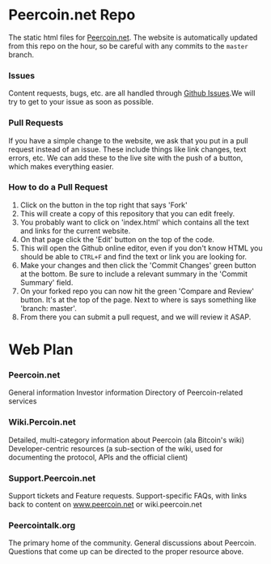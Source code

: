Peercoin.net Repo
============
The static html files for [Peercoin.net](http://peercoin.net). The website is automatically updated from this repo on the hour, so be careful with any commits to the `master` branch. 

### Issues
Content requests, bugs, etc. are all handled through [Github Issues](https://github.com/super3/Peercoin.net/issues).We will try to get to your issue as soon as possible.

### Pull Requests
If you have a simple change to the website, we ask that you put in a pull request instead of an issue. These include things like link changes, text errors, etc. We can add these to the live site with the push of a button, which makes everything easier. 

### How to do a Pull Request
1. Click on the button in the top right that says 'Fork'
2. This will create a copy of this repository that you can edit freely. 
3. You probably want to click on 'index.html' which contains all the text and links for the current website.
4. On that page click the 'Edit' button on the top of the code.
5. This will open the Github online editor, even if you don't know HTML you should be able to `CTRL+F` and find the text or link you are looking for. 
6. Make your changes and then click the 'Commit Changes' green button at the bottom. Be sure to include a relevant summary in the 'Commit Summary' field. 
7. On your forked repo you can now hit the green 'Compare and Review' button. It's at the top of the page. Next to where is says something like 'branch: master'. 
8. From there you can submit a pull request, and we will review it ASAP.

Web Plan
============
### Peercoin.net
General information
Investor information
Directory of Peercoin-related services

### Wiki.Percoin.net
Detailed, multi-category information about Peercoin (ala Bitcoin's wiki)
Developer-centric resources (a sub-section of the wiki, used for documenting the protocol, APIs and the official client)

### Support.Peercoin.net
Support tickets and Feature requests. Support-specific FAQs, with links back to content on www.peercoin.net or wiki.peercoin.net

### Peercointalk.org
The primary home of the community. General discussions about Peercoin. Questions that come up can be directed to the proper resource above.